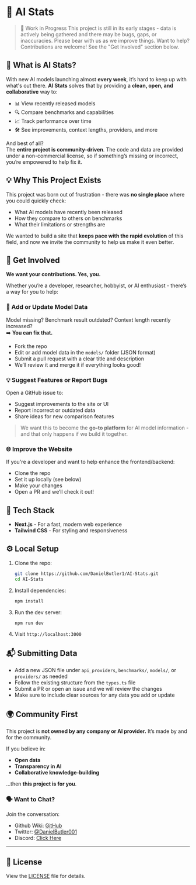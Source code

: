 # 🤖 AI Stats

> 🚧 Work in Progress
> This project is still in its early stages - data is actively being gathered and there may be bugs, gaps, or inaccuracies. Please bear with us as we improve things.
> Want to help? Contributions are welcome! See the "Get Involved" section below.

## 🌟 What is AI Stats?

With new AI models launching almost **every week**, it’s hard to keep up with what's out there. **AI Stats** solves that by providing a **clean, open, and collaborative** way to:

-   📊 View recently released models
-   🔍 Compare benchmarks and capabilities
-   📈 Track performance over time
-   🛠️ See improvements, context lengths, providers, and more

And best of all?  
The **entire project is community-driven**. The code and data are provided under a non-commercial license, so if something’s missing or incorrect, you’re empowered to help fix it.

## 💡 Why This Project Exists

This project was born out of frustration - there was **no single place** where you could quickly check:

-   What AI models have recently been released
-   How they compare to others on benchmarks
-   What their limitations or strengths are

We wanted to build a site that **keeps pace with the rapid evolution** of this field, and now we invite the community to help us make it even better.

## 🙌 Get Involved

**We want your contributions. Yes, you.**

Whether you’re a developer, researcher, hobbyist, or AI enthusiast - there’s a way for you to help:

### 🧹 Add or Update Model Data

Model missing? Benchmark result outdated? Context length recently increased?  
➡️ **You can fix that.**

-   Fork the repo
-   Edit or add model data in the `models/` folder (JSON format)
-   Submit a pull request with a clear title and description
-   We’ll review it and merge it if everything looks good!

### 💡 Suggest Features or Report Bugs

Open a GitHub issue to:

-   Suggest improvements to the site or UI
-   Report incorrect or outdated data
-   Share ideas for new comparison features

> We want this to become the **go-to platform** for AI model information - and that only happens if we build it together.

### 🌐 Improve the Website

If you're a developer and want to help enhance the frontend/backend:

-   Clone the repo
-   Set it up locally (see below)
-   Make your changes
-   Open a PR and we’ll check it out!

## 🧰 Tech Stack

-   **Next.js** - For a fast, modern web experience
-   **Tailwind CSS** - For styling and responsiveness

## ⚙️ Local Setup

1. Clone the repo:

    ```bash
    git clone https://github.com/DanielButler1/AI-Stats.git
    cd AI-Stats
    ```

2. Install dependencies:

    ```bash
    npm install
    ```

3. Run the dev server:

    ```bash
    npm run dev
    ```

4. Visit `http://localhost:3000`

## 📬 Submitting Data

-   Add a new JSON file under `api_providers`, `benchmarks/`, `models/`, or `providers/` as needed
-   Follow the existing structure from the `types.ts` file
-   Submit a PR or open an issue and we will review the changes
-   Make sure to include clear sources for any data you add or update

## 🌍 Community First

This project is **not owned by any company or AI provider.** It’s made by and for the community.

If you believe in:

-   **Open data**
-   **Transparency in AI**
-   **Collaborative knowledge-building**

...then **this project is for you**.

### 🗣️ Want to Chat?

Join the conversation:

-   Github Wiki: [GitHub](https://github.com/DanielButler1/AI-Stats/wiki)
-   Twitter: [@DanielButler001](https://x.com/DanielButler001)
-   Discord: [Click Here](https://discord.gg/zDw73wamdX)

---

## 📄 License

View the [LICENSE](LICENSE) file for details.
